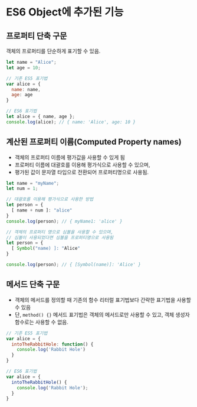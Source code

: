 # ES6 Object에 추가된 기능
## 프로퍼티 단축 구문
객체의 프로퍼티를 단순하게 표기할 수 있음.
``` js
let name = "Alice";
let age = 10;

// 기존 ES5 표기법
var alice = {
  name: name,
  age: age
}

// ES6 표기법
let alice = { name, age };
console.log(alice); // { name: 'Alice', age: 10 }
```

## 계산된 프로퍼티 이름(Computed Property names)
- 객체의 프로퍼티 이름에 평가값을 사용할 수 있게 됨
- 프로퍼티 이름에 대괄호를 이용해 평가식으로 사용할 수 있으며,
- 평가된 값이 문자열 타입으로 전환되어 프로퍼티명으로 사용됨.
``` js
let name = "myName";
let num = 1;

// 대괄호를 이용해 평가식으로 사용한 방법
let person = {
  [ name + num ]: "alice"
}
console.log(person); // { myName1: 'alice' }

// 객체의 프로퍼티 명으로 심볼을 사용할 수 있으며,
// 심볼이 사용되었다면 심볼을 프로퍼티명으로 사용됨
let person = {
  [ Symbol("name) ]: "Alice"
}

console.log(person); // { [Symbol(name)]: 'Alice' }
```

## 메서드 단축 구문
- 객체의 메서드를 정의할 때 기존의 함수 리터럴 표기법보다 간략한 표기법을 사용할 수 있음
- 단, ```method() {}``` 메서드 표기법은 객체의 메서드로만 사용할 수 있고, 객체 생성자 함수로는 사용할 수 없음.
``` js
// 기존 ES5 표기법
var alice = {
  intoTheRabbitHole: function() {
    console.log('Rabbit Hole')
  }
}

// ES6 표기법
var alice = {
  intoTheRabbitHole() {
    console.log('Rabbit Hole');
  }
}
```

